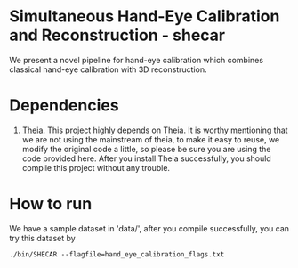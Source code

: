 # Simultaneous Hand-Eye Calibration and Reconstruction - shecar

We present a novel pipeline for hand-eye calibration which combines classical hand-eye calibration with 3D reconstruction. 


# Dependencies
1. [Theia]. This project highly depends on Theia. It is worthy mentioning that we are not using the mainstream of theia, to make it easy to reuse, we modify the original code a little, so please be sure you are using the code provided here. After you install Theia successfully, you should compile this project without any trouble.

# How to run
We have a sample dataset in 'data/', after you compile successfully, you can try this dataset by

`./bin/SHECAR --flagfile=hand_eye_calibration_flags.txt`


[Theia]: https://github.com/zhixy/TheiaSfM/tree/HandEye

